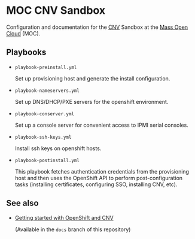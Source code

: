# MOC CNV Sandbox

Configuration and documentation for the [CNV][] Sandbox at the [Mass Open Cloud][] (MOC).

[cnv]: https://www.redhat.com/en/resources/container-native-virtualization
[mass open cloud]: https://massopen.cloud/

## Playbooks

- `playbook-preinstall.yml`

  Set up provisioning host and generate the install configuration.

- `playbook-nameservers.yml`

  Set up DNS/DHCP/PXE servers for the openshift environment.

- `playbook-conserver.yml`

  Set up a console server for convenient access to IPMI serial consoles.

- `playbook-ssh-keys.yml`

  Install ssh keys on openshift hosts.

- `playbook-postinstall.yml`

  This playbook fetches authentication credentials from the
  provisioning host and then uses the OpenShift API to perform
  post-configuration tasks (installing certificates, configuring SSO,
  installing CNV, etc).

## See also

- [Getting started with OpenShift and CNV](https://gitlab.com/open-infrastructure-labs/moc-cnv-sandbox/-/tree/docs)

  (Available in the `docs` branch of this repository)
